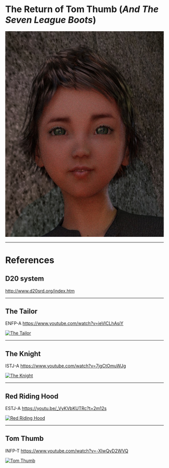 # The Return of Tom Thumb (*And The Seven League Boots*)

![Tom Thumb](https://github.com/PunkUnicorn/The-Return-of-Tom-Thumb/blob/master/TomThumb/Tom%20Thumbnail.jpg)

___

# References
## D20 system

http://www.d20srd.org/index.htm

___
## The Tailor      

ENFP-A  https://www.youtube.com/watch?v=ieVlCLhAsiY

[![The Tailor](http://img.youtube.com/vi/ieVlCLhAsiY/0.jpg)](http://www.youtube.com/watch?v=ieVlCLhAsiY)

___
## The Knight

ISTJ-A  https://www.youtube.com/watch?v=7jgCtOmuWJg

[![The Knight](http://img.youtube.com/vi/7jgCtOmuWJg/0.jpg)](http://www.youtube.com/watch?v=7jgCtOmuWJg)

___
## Red Riding Hood 

ESTJ-A  https://youtu.be/_VyKVbKUTRc?t=2m12s

[![Red Riding Hood](http://img.youtube.com/vi/_VyKVbKUTRc/0.jpg)](http://www.youtube.com/watch?v=_VyKVbKUTRc)

___
## Tom Thumb       

INFP-T  https://www.youtube.com/watch?v=-XlwQyD2WVQ

[![Tom Thumb](http://img.youtube.com/vi/-XlwQyD2WVQ/0.jpg)](http://www.youtube.com/watch?v=-XlwQyD2WVQ)


